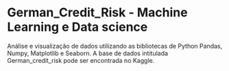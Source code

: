 # German_Credit_Risk - Machine Learning e Data science

Análise e visualização de dados utilizando as bibliotecas de Python Pandas, Numpy, Matplotlib e Seaborn. A base de dados intitulada German_credit_risk pode ser encontrada no Kaggle.
